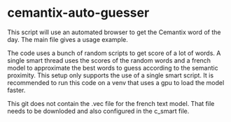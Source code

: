 # cemantix-auto-guesser
This script will use an automated browser to get the Cemantix word of the day. The main file gives a usage example.

The code uses a bunch of random scripts to get score of a lot of words. A single smart thread uses the scores of the random words and a french model to approximate the best words to guess according to the semantic proximity.
This setup only supports the use of a single smart script.
It is recommended to run this code on a venv that uses a gpu to load the model faster.

This git does not contain the .vec file for the french text model. That file needs to be downloded and also configured in the c_smart file.